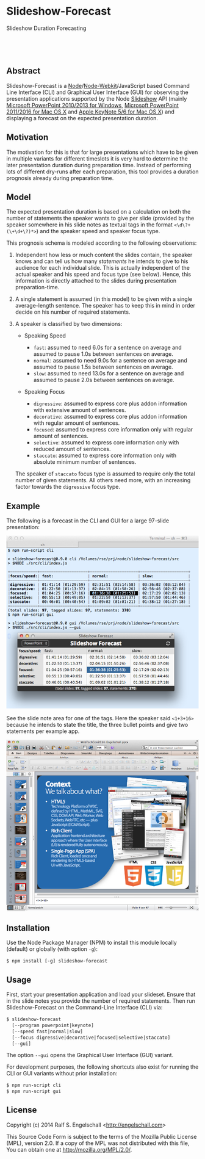
Slideshow-Forecast
==================

Slideshow Duration Forecasting

<p/>
<img src="https://nodei.co/npm/slideshow-forecast.png?downloads=true&stars=true" alt=""/>

<p/>
<img src="https://david-dm.org/rse/slideshow-forecast.png" alt=""/>

Abstract
--------

Slideshow-Forecast is a
[Node](http://nodejs.org/)/[Node-Webkit](https://github.com/rogerwang/node-webkit)/JavaScript
based Command Line Interface (CLI) and Graphical User Interface (GUI) for observing
the presentation applications supported by the Node [Slideshow](https://github.com/rse/slideshow) API
(mainly [Microsoft PowerPoint 2010/2013 for Windows](http://office.microsoft.com/en-us/powerpoint/),
[Microsoft PowerPoint 2011/2016 for Mac OS X](http://www.microsoft.com/mac/powerpoint) and
[Apple KeyNote 5/6 for Mac OS X](http://www.apple.com/mac/keynote/))
and displaying a forecast on the expected presentation duration.

Motivation
----------

The motivation for this is that for large presentations which have to
be given in multiple variants for different timeslots it is very hard
to determine the later presentation duration during preparation time.
Instead of performing lots of different dry-runs after each preparation,
this tool provides a duration prognosis already during preparation time.

Model
-----

The expected presentation duration is based on a calculation on both the number of statements the speaker
wants to give per slide (provided by the speaker somewhere in his slide notes as textual tags in the
format `<\d\?+(\+\d+\?)*>`) and the speaker speed and speaker focus type.

This prognosis schema is modeled according to the following observations:

1. Independent how less or much content the slides contain,
   the speaker knows and can tell us how many _statements_ he intends
   to give to his audience for each individual slide. This is actually
   independent of the actual speaker and his speed and focus type (see
   below). Hence, this information is directly attached to the slides
   during presentation preparation-time.

2. A single statement is assumed (in this model) to be given with a
   single average-length sentence. The speaker has to keep this
   in mind in order decide on his number of required statements.

3. A speaker is classified by two dimensions:

   - Speaking Speed
      - `fast`:   assumed to need  6.0s for a sentence on average and assumed to pause 1.0s between sentences on average.
      - `normal`: assumed to need  9.0s for a sentence on average and assumed to pause 1.5s between sentences on average.
      - `slow`:   assumed to need 13.0s for a sentence on average and assumed to pause 2.0s between sentences on average.

   - Speaking Focus
      - `digressive`: assumed to express core plus addon information with extensive amount of sentences.
      - `decorative`: assumed to express core plus addon information with regular amount of sentences.
      - `focused`:    assumed to express core information only with regular amount of sentences.
      - `selective`:  assumed to express core information only with reduced amount of sentences.
      - `staccato`:   assumed to express core information only with absolute minimum number of sentences.

   The speaker of `staccato` focus type is assumed to require only the total number of given statements. All
   others need more, with an increasing factor towards the `digressive` focus type.

Example
-------

The following is a forecast in the CLI and GUI for a large 97-slide presentation:

![Screenshot 1](screenshot1.png "Screenshot 1")

See the slide note area for one of the tags. Here the speaker said `<1+3+16>`
because he intends to state the title, the three bullet points and give
two statements per example app.

![Screenshot 2](screenshot2.png "Screenshot 2")

Installation
------------

Use the Node Package Manager (NPM) to install this module
locally (default) or globally (with option `-g`):

    $ npm install [-g] slideshow-forecast

Usage
-----

First, start your presentation application and load your slideset.
Ensure that in the slide notes you provide the number of required statements.
Then run Slideshow-Forecast on the Command-Line Interface (CLI) via:

    $ slideshow-forecast
      [--program powerpoint|keynote]
      [--speed fast|normal|slow]
      [--focus digressive|decorative|focused|selective|staccato]
      [--gui]

The option `--gui` opens the Graphical User Interface (GUI) variant.

For development purposes, the following shortcuts also exist
for running the CLI or GUI variants without prior installation:

    $ npm run-script cli
    $ npm run-script gui

License
-------

Copyright (c) 2014 Ralf S. Engelschall &lt;http://engelschall.com&gt;

This Source Code Form is subject to the terms of the Mozilla Public
License (MPL), version 2.0. If a copy of the MPL was not distributed
with this file, You can obtain one at http://mozilla.org/MPL/2.0/.

